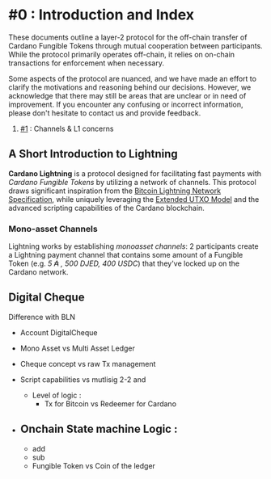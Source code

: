 # #0 : Introduction and Index

These documents outline a layer-2 protocol for the off-chain transfer of Cardano Fungible Tokens through mutual cooperation between participants. While the protocol primarily operates off-chain, it relies on on-chain transactions for enforcement when necessary.

Some aspects of the protocol are nuanced, and we have made an effort to clarify the motivations and reasoning behind our decisions. However, we acknowledge that there may still be areas that are unclear or in need of improvement. If you encounter any confusing or incorrect information, please don't hesitate to contact us and provide feedback.

1. [#1]() : Channels & L1 concerns


## A Short Introduction to Lightning

**Cardano Lightning** is a protocol designed for facilitating fast payments with *Cardano Fungible Tokens* by utilizing a network of channels. This protocol draws significant inspiration from the [Bitcoin Lightning Network Specification](https://github.com/lightning/bolts/blob/master/README.md), while uniquely leveraging the [Extended UTXO Model](https://iohk.io/en/research/library/papers/the-extended-utxo-model/) and the advanced scripting capabilities of the Cardano blockchain.

### Mono-asset Channels

Lightning works by establishing *monoasset channels*: 
2 participants create a Lightning payment channel that contains some amount of a Fungible Token (e.g. *5 ₳ , 500 DJED, 400 USDC*) that they've locked up on the Cardano network. 

## Digital Cheque


Difference with BLN 

- Account DigitalCheque
- Mono Asset vs Multi Asset Ledger
- Cheque concept vs raw Tx management
- Script capabilities vs mutlisig 2-2 and
    - Level of logic : 
        - Tx for Bitcoin vs Redeemer for Cardano

- Onchain State machine Logic :
   -
   - add 
   - sub 
   - Fungible Token vs Coin of the ledger